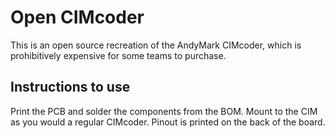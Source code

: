 # Open CIMcoder

This is an open source recreation of the AndyMark CIMcoder, which is prohibitively expensive for some teams to purchase.

## Instructions to use

Print the PCB and solder the components from the BOM. Mount to the CIM as you would a regular CIMcoder. Pinout is printed on the back of the board.
